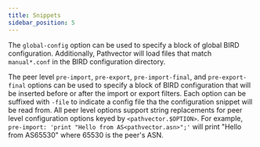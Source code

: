 ```yaml
---
title: Snippets
sidebar_position: 5
---
```


The `global-config` option can be used to specify a block of global BIRD configuration. Additionally, Pathvector will
load files that match `manual*.conf` in the BIRD configuration directory.

The peer level `pre-import`, `pre-export`, `pre-import-final`, and `pre-export-final` options can be used to specify a
block of BIRD configuration that will be inserted before or after the import or export filters. Each option can be
suffixed with `-file` to indicate a config file tha the configuration snippet will be read from. All peer level options
support string replacements for peer level configuration options keyed by `<pathvector.$OPTION>`. For example,
`pre-import: 'print "Hello from AS<pathvector.asn>";'` will print "Hello from AS65530" where 65530 is
the peer's ASN.
